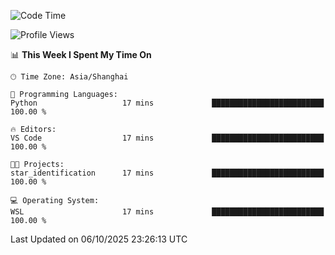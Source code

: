 <!--START_SECTION:waka-->
![Code Time](http://img.shields.io/badge/Code%20Time-3%2C132%20hrs%2034%20mins-blue)

![Profile Views](http://img.shields.io/badge/Profile%20Views-0-blue)

📊 **This Week I Spent My Time On** 

```text
🕑︎ Time Zone: Asia/Shanghai

💬 Programming Languages: 
Python                   17 mins             █████████████████████████   100.00 % 

🔥 Editors: 
VS Code                  17 mins             █████████████████████████   100.00 % 

🐱‍💻 Projects: 
star_identification      17 mins             █████████████████████████   100.00 % 

💻 Operating System: 
WSL                      17 mins             █████████████████████████   100.00 % 
```


 Last Updated on 06/10/2025 23:26:13 UTC
<!--END_SECTION:waka-->